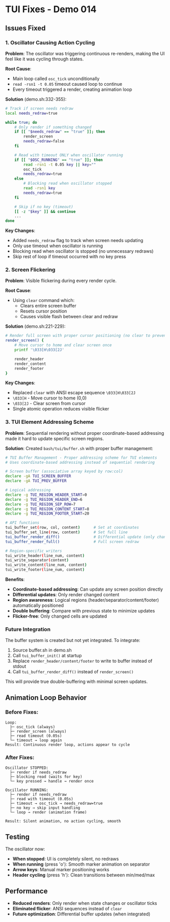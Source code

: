 # TUI Fixes - Demo 014

## Issues Fixed

### 1. Oscillator Causing Action Cycling

**Problem**: The oscillator was triggering continuous re-renders, making the UI feel like it was cycling through states.

**Root Cause**:
- Main loop called `osc_tick` unconditionally
- `read -rsn1 -t 0.05` timeout caused loop to continue
- Every timeout triggered a render, creating animation loop

**Solution** (demo.sh:332-355):
```bash
# Track if screen needs redraw
local needs_redraw=true

while true; do
    # Only render if something changed
    if [[ "$needs_redraw" == "true" ]]; then
        render_screen
        needs_redraw=false
    fi

    # Read with timeout ONLY when oscillator running
    if [[ "$OSC_RUNNING" == "true" ]]; then
        read -rsn1 -t 0.05 key || key=""
        osc_tick
        needs_redraw=true
    else
        # Blocking read when oscillator stopped
        read -rsn1 key
        needs_redraw=true
    fi

    # Skip if no key (timeout)
    [[ -z "$key" ]] && continue
    ...
done
```

**Key Changes**:
- Added `needs_redraw` flag to track when screen needs updating
- Only use timeout when oscillator is running
- Blocking read when oscillator is stopped (no unnecessary redraws)
- Skip rest of loop if timeout occurred with no key press

### 2. Screen Flickering

**Problem**: Visible flickering during every render cycle.

**Root Cause**:
- Using `clear` command which:
  - Clears entire screen buffer
  - Resets cursor position
  - Causes visible flash between clear and redraw

**Solution** (demo.sh:221-229):
```bash
# Render full screen with proper cursor positioning (no clear to prevent flicker)
render_screen() {
    # Move cursor to home and clear screen once
    printf '\033[H\033[2J'

    render_header
    render_content
    render_footer
}
```

**Key Changes**:
- Replaced `clear` with ANSI escape sequence `\033[H\033[2J`
- `\033[H` - Move cursor to home (0,0)
- `\033[2J` - Clear screen from cursor
- Single atomic operation reduces visible flicker

### 3. TUI Element Addressing Scheme

**Problem**: Sequential rendering without proper coordinate-based addressing made it hard to update specific screen regions.

**Solution**: Created `bash/tui/buffer.sh` with proper buffer management:

```bash
# TUI Buffer Management - Proper addressing scheme for TUI elements
# Uses coordinate-based addressing instead of sequential rendering

# Screen buffer (associative array keyed by row:col)
declare -gA TUI_SCREEN_BUFFER
declare -gA TUI_PREV_BUFFER

# Logical addressing
declare -g TUI_REGION_HEADER_START=0
declare -g TUI_REGION_HEADER_END=6
declare -g TUI_REGION_SEP_ROW=7
declare -g TUI_REGION_CONTENT_START=8
declare -g TUI_REGION_FOOTER_START=20

# API functions
tui_buffer_set(row, col, content)      # Set at coordinates
tui_buffer_set_line(row, content)      # Set full line
tui_buffer_render_diff()               # Differential update (only changed)
tui_buffer_render_full()               # Full screen redraw

# Region-specific writers
tui_write_header(line_num, content)
tui_write_separator(content)
tui_write_content(line_num, content)
tui_write_footer(line_num, content)
```

**Benefits**:
- **Coordinate-based addressing**: Can update any screen position directly
- **Differential updates**: Only render changed content
- **Region awareness**: Logical regions (header/separator/content/footer) automatically positioned
- **Double buffering**: Compare with previous state to minimize updates
- **Flicker-free**: Only changed cells are updated

### Future Integration

The buffer system is created but not yet integrated. To integrate:

1. Source buffer.sh in demo.sh
2. Call `tui_buffer_init()` at startup
3. Replace `render_header/content/footer` to write to buffer instead of stdout
4. Call `tui_buffer_render_diff()` instead of `render_screen()`

This will provide true double-buffering with minimal screen updates.

## Animation Loop Behavior

### Before Fixes:
```
Loop:
  ├─ osc_tick (always)
  ├─ render_screen (always)
  ├─ read timeout (0.05s)
  └─ timeout → loop again
Result: Continuous render loop, actions appear to cycle
```

### After Fixes:
```
Oscillator STOPPED:
  ├─ render if needs_redraw
  ├─ blocking read (waits for key)
  └─ key pressed → handle → render once

Oscillator RUNNING:
  ├─ render if needs_redraw
  ├─ read with timeout (0.05s)
  ├─ timeout → osc_tick → needs_redraw=true
  ├─ no key → skip input handling
  └─ loop → render (animation frame)

Result: Silent animation, no action cycling, smooth
```

## Testing

The oscillator now:
- **When stopped**: UI is completely silent, no redraws
- **When running** (press 'o'): Smooth marker animation on separator
- **Arrow keys**: Manual marker positioning works
- **Header cycling** (press 'h'): Clean transitions between min/med/max

## Performance

- **Reduced renders**: Only render when state changes or oscillator ticks
- **Eliminated flicker**: ANSI sequences instead of `clear`
- **Future optimization**: Differential buffer updates (when integrated)
